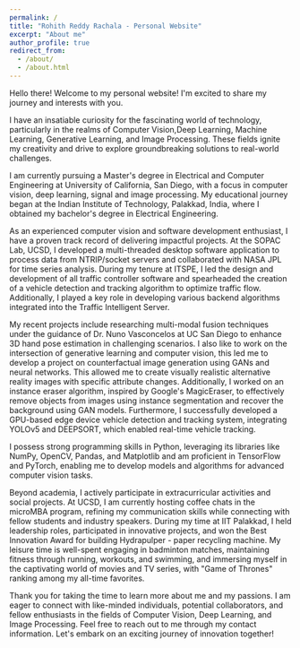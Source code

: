 ```yaml
---
permalink: /
title: "Rohith Reddy Rachala - Personal Website"
excerpt: "About me"
author_profile: true
redirect_from: 
  - /about/
  - /about.html
---
```

 <p>Hello there! Welcome to my personal website! I'm excited to share my journey and interests with you.</p>

<p>I have an insatiable curiosity for the fascinating world of technology, particularly in the realms of Computer Vision,Deep Learning, Machine Learning, Generative Learning, and Image Processing. These fields ignite my creativity and drive to explore groundbreaking solutions to real-world challenges.</p>

<p> I am currently pursuing a Master's degree in Electrical and Computer Engineering at University of California, San Diego, with a focus in computer vision, deep learning, signal and image processing. My educational journey began at the Indian Institute of Technology, Palakkad, India, where I obtained my bachelor's degree in Electrical Engineering.</p>

<p>As an experienced computer vision and software development enthusiast, I have a proven track record of delivering impactful projects. At the SOPAC Lab, UCSD, I developed a multi-threaded desktop software application to process data from NTRIP/socket servers and collaborated with NASA JPL for time series analysis. During my tenure at ITSPE, I led the design and development of all traffic controller software and spearheaded the creation of a vehicle detection and tracking algorithm to optimize traffic flow. Additionally, I played a key role in developing various backend algorithms integrated into the Traffic Intelligent Server.</p> 

<p>My recent projects include researching multi-modal fusion techniques under the guidance of Dr. Nuno Vasconcelos at UC San Diego to enhance 3D hand pose estimation in challenging scenarios. I also like to work on the intersection of generative learning and computer vision, this led me to develop a project on counterfactual image generation using GANs and neural networks. This allowed me to create visually realistic alternative reality images with specific attribute changes. Additionally, I worked on an instance eraser algorithm, inspired by Google's MagicEraser, to effectively remove objects from images using instance segmentation and recover the background using GAN models. Furthermore, I successfully developed a GPU-based edge device vehicle detection and tracking system, integrating YOLOv5 and DEEPSORT, which enabled real-time vehicle tracking.</p>

<p>I possess strong programming skills in Python, leveraging its libraries like NumPy, OpenCV, Pandas, and Matplotlib and am proficient in TensorFlow and PyTorch, enabling me to develop models and algorithms for advanced computer vision tasks.</p>

<p>Beyond academia, I actively participate in extracurricular activities and social projects. At UCSD, I am currently hosting coffee chats in the microMBA program, refining my communication skills while connecting with fellow students and industry speakers. During my time at IIT Palakkad, I held leadership roles, participated in innovative projects, and won the Best Innovation Award for building Hydrapulper - paper recycling machine. My leisure time is well-spent engaging in badminton matches, maintaining fitness through running, workouts, and swimming, and immersing myself in the captivating world of movies and TV series, with "Game of Thrones" ranking among my all-time favorites.</p>

<p>Thank you for taking the time to learn more about me and my passions. I am eager to connect with like-minded individuals, potential collaborators, and fellow enthusiasts in the fields of Computer Vision, Deep Learning, and Image Processing. Feel free to reach out to me through my contact information. Let's embark on an exciting journey of innovation together!</p>
